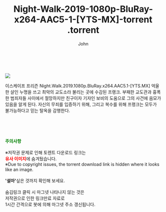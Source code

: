 ﻿---
layout: post
title:  "                   Night-Walk-2019-1080p-BluRay-x264-AAC5-1-[YTS-MX]-torrent                .torrent"
author: John
categories: [ 영화 ]
tags: [  ]
image: https://torrentrj57.com/uploadfile/full/1bf97f172e392899f18075afc938b54cb277b2d7.jpg 
description: "                   Night-Walk-2019-1080p-BluRay-x264-AAC5-1-[YTS-MX]-torrent                 torrent 정보 공유"
toc: true
toc_sticky: true
---

<br>
<p><img src="https://torrentrj57.com/uploadfile/full/1bf97f172e392899f18075afc938b54cb277b2d7.jpg"/></p>
 이스케이프 프리즌 Night.Walk.2019.1080p.BluRay.x264.AAC5.1-[YTS.MX] 억울한 살인 누명을 쓰고 최악의 교도소라 불리는 곳에 수감된 프랭크. 부패한 교도관과 흉폭한 범죄자들 사이에서 절망하지만 친구이자 기자인 보비의 도움으로 그의 사건에 음모가 있음을 알게 된다. 자신의 무죄를 입증하기 위해, 그리고 복수를 위해 프랭크는 모두가 불가능하다고 믿는 탈옥을 감행한다. 
    
<br><br><br>
<p data-ke-size="size16"><b><span style="color: green;">주의사항</span></b><br /><br />※저작권 문제로 인해 토렌트 다운로드 링크는<br /><b><span style="color: red;">유사 이미지</span></b>에 숨겨뒀습니다.<br />※Due to copyright issues, the torrent download link is hidden where it looks like an image.<br /><br /><b>'설마'</b>싶은 것까지 확인해 보세요.<br /><br />숨김링크 클릭 시 마그넷 나타나지 않는 것은<br />저작권으로 인한 링크만료 자료로<br />1시간 간격으로 봇에 의해 마그넷 주소 갱신됩니다.</p>
